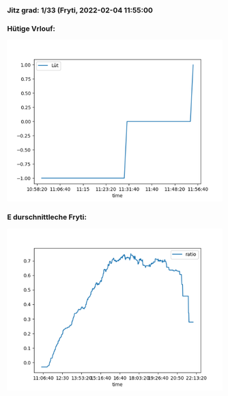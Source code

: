 ### Jitz grad: 1/33 (Fryti, 2022-02-04 11:55:00

### Hütige Vrlouf:
![Graph](Today.png)

### E durschnittleche Fryti:
![Graph](Fryti.png)